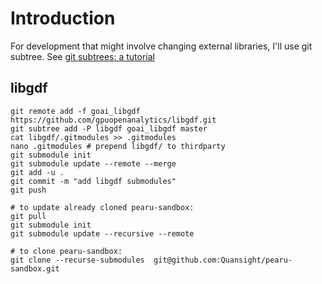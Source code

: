 # Introduction

For development that might involve changing external libraries, I'll use git subtree. See [git subtrees: a tutorial](https://medium.com/@v/git-subtrees-a-tutorial-6ff568381844)

## libgdf

```
git remote add -f goai_libgdf https://github.com/gpuopenanalytics/libgdf.git
git subtree add -P libgdf goai_libgdf master
cat libgdf/.gitmodules >> .gitmodules
nano .gitmodules # prepend libgdf/ to thirdparty
git submodule init 
git submodule update --remote --merge
git add -u .
git commit -m "add libgdf submodules"
git push

# to update already cloned pearu-sandbox:
git pull
git submodule init
git submodule update --recursive --remote

# to clone pearu-sandbox:
git clone --recurse-submodules  git@github.com:Quansight/pearu-sandbox.git
```
